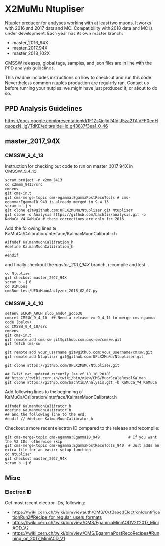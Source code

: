 # X2MuMu Ntupliser 

Ntupler producer for analyses working with at least two muons. 
It works with 2016 and 2017 data and MC. 
Compatibility with 2018 data and MC is under development.
Each year has its own master branch:
- master_2016_94X
- master_2017_94X
- master_2018_102X

CMSSW releases, global tags, samples, and json files are in line with the PPD analysis guidelines.

This readme includes instructions on how to checkout and run this code. 
Nevertheless common ntuples production are regularly ran.
Contact us before running your nutples: we might have just produced it, or about to do so.


## PPD Analysis Guidelines
https://docs.google.com/presentation/d/1F1ZsQqljdR4IqIJ5za2TAIVFF0eqHquopzN_jgVTdKE/edit#slide=id.g43837f3ea1_0_46


## master_2017_94X

### CMSSW_9_4_13

Instruction for checking out code to run on master_2017_94X in CMSSW_9_4_13
```
scram project -n x2mm_9413
cd x2mmm_9413/src
cmsenv
git cms-init
git cms-merge-topic cms-egamma:EgammaPostRecoTools # cms-egamma:EgammaID_949 is already merged in 9_4_13
scram b -j 9
git clone git@github.com:UFLX2MuMu/Ntupliser.git Ntupliser
git clone -o Analysis https://github.com/bachtis/analysis.git -b KaMuCa_V4 KaMuCa # these corrections are only for 2016
```

Add the following lines to KaMuCa/Calibration/interface/KalmanMuonCalibrator.h

```
#ifndef KalmanMuonCalibration_h
#define KalmanMuonCalibration_h
...
#endif
```

and finally checkout the *master_2017_94X* branch, recompile and test.

```
cd Ntupliser
git checkout master_2017_94X
scram b -j 6
cd DiMuons
cmsRun test/UFDiMuonAnalyzer_2018_02_07.py
```


### CMSSW_9_4_10


```
setenv SCRAM_ARCH slc6_amd64_gcc630
cmsrel CMSSW_9_4_10  ## Need a release >= 9_4_10 to merge cms-egamma code (below)
cd CMSSW_9_4_10/src
cmsenv
git cms-init
git remote add cms-sw git@github.com:cms-sw/cmssw.git
git fetch cms-sw

git remote add your_username git@github.com:your_username/cmssw.git
git remote add Ntupliser git@github.com:UFLX2MuMu/Ntupliser.git

git clone https://github.com/UFLX2MuMu/Ntupliser.git

## Twiki not updated recently (as of 18.10.2018)
## https://twiki.cern.ch/twiki/bin/view/CMS/MuonScaleResolKalman
git clone https://github.com/bachtis/Analysis.git -b KaMuCa_V4 KaMuCa

```

Add following lines to the beginning of KaMuCa/Calibration/interface/KalmanMuonCalibrator.h
```
#ifndef KalmanMuonCalibrator_h
#define KalmanMuonCalibrator_h
## and the following line to the end:
#endif // #define KalmanMuonCalibrator_h
```

Checkout a more recent electron ID compared to the release and recompile:
```
git cms-merge-topic cms-egamma:EgammaID_949             # If you want the V2 IDs, otherwise skip
git cms-merge-topic cms-egamma:EgammaPostRecoTools_940  # Just adds an extra file for an easier setup function
cd Ntupliser
git checkout master_2017_94X
scram b -j 6
```

## Misc
### Electron ID
Get most recent electron IDs, following:
- https://twiki.cern.ch/twiki/bin/viewauth/CMS/CutBasedElectronIdentificationRun2#Recipe_for_regular_users_formats
- https://twiki.cern.ch/twiki/bin/view/CMS/EgammaMiniAODV2#2017_MiniAOD_V2
- https://twiki.cern.ch/twiki/bin/view/CMS/EgammaPostRecoRecipes#Running_on_2017_MiniAOD_V1
